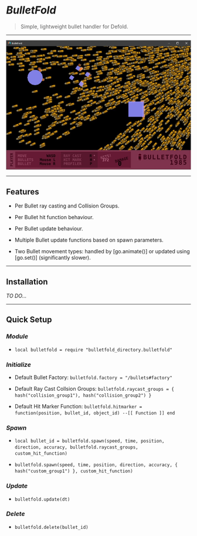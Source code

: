 # ***BulletFold***

> Simple, lightweight bullet handler for Defold.

-----

![BulletFold Demo](example/gfx/bulletfold_demo.jpg "BulletFold Demo")

-----

## **Features**

- Per Bullet ray casting and Collision Groups.

- Per Bullet hit function behaviour.

- Per Bullet update behaviour.

- Multiple Bullet update functions based on spawn parameters.

- Two Bullet movement types: handled by [go.animate()] or updated using [go.set()] (significantly slower).

-----

## **Installation**

*TO DO...*

-----

## **Quick Setup**

### *Module*

- `local bulletfold = require "bulletfold_directory.bulletfold"`

### *Initialize*

- Default Bullet Factory: `bulletfold.factory = "/bullets#factory"`

- Default Ray Cast Collsion Groups: `bulletfold.raycast_groups = { hash("collision_group1"), hash("collision_group2") }`

- Default Hit Marker Function: `bulletfold.hitmarker = function(position, bullet_id, object_id) --[[ Function ]] end`

### *Spawn*

- `local bullet_id = bulletfold.spawn(speed, time, position, direction, accuracy, bulletfold.raycast_groups, custom_hit_function)`

- `bulletfold.spawn(speed, time, position, direction, accuracy, { hash("custom_group1") }, custom_hit_function)`

### *Update*

- `bulletfold.update(dt)`

### *Delete*

- `bulletfold.delete(bullet_id)`

